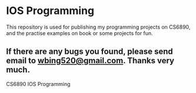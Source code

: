 IOS Programming
===
This repository is used for publishing my programming projects on CS6890, and the practise examples on book or some projects for fun.

If there are any bugs you found, please send email to wbing520@gmail.com. Thanks very much.
-----------------------------------
CS6890 IOS Programming
